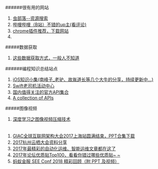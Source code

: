 ######很有用的网站
1. [虫部落--资源搜索](http://magnet.chongbuluo.com/)
2. [哔哩哔哩（B站）不错的up主(看评论)](https://weibo.com/5198011111/FuUAJjB20?type=comment)
3. [chrome插件推荐，下载网站](http://bestofchrome.com/)
4. [](https://loading.io/)

#####数据获取
1. [这些数据获取方式，一般人不知道](https://weibo.com/1749224837/FEU3BgHPV?type=comment#_rnd1516243842227)

######编程知识总结站点
1. [iOS知识小集(南峰子_老驴、故胤道长等几个大牛的分享，持续更新中...)](https://github.com/southpeak/iOS-tech-set)
2. [Swift老司机活动中心](https://github.com/SwiftOldDriver)
3. [国内值得关注的官方API集合](https://segmentfault.com/a/1190000008149811)
4. [A collection of APIs](https://github.com/TonnyL/Awesome_APIs)


#####图像视频
1. [深度学习之图像视频压缩技术](http://www.techug.com/post/image-compress-with-deep-learning.html)

######
1. [GIAC全球互联网架构大会2017上海站圆满结束，PPT合集下载](https://mp.weixin.qq.com/s/YDUMEfWlp6PlVVwSCD5pQg)
2. [2017杭州云栖大会资料分享](https://yq.aliyun.com/promotion/377)
3. [2017年最精彩的自动化运维、智能运维文章都在这了](https://mp.weixin.qq.com/s/HPMF-wDISTdaciFEMHGyUw)
4. [2017年论坛优质贴Top100，看看你错过哪些优质贴~ ~](https://bbs.aliyun.com/read/573973.html)
5. [蚂蚁金服 SEE Conf 2018 精彩回顾（附 PPT 及视频）](https://zhuanlan.zhihu.com/p/32709149)

